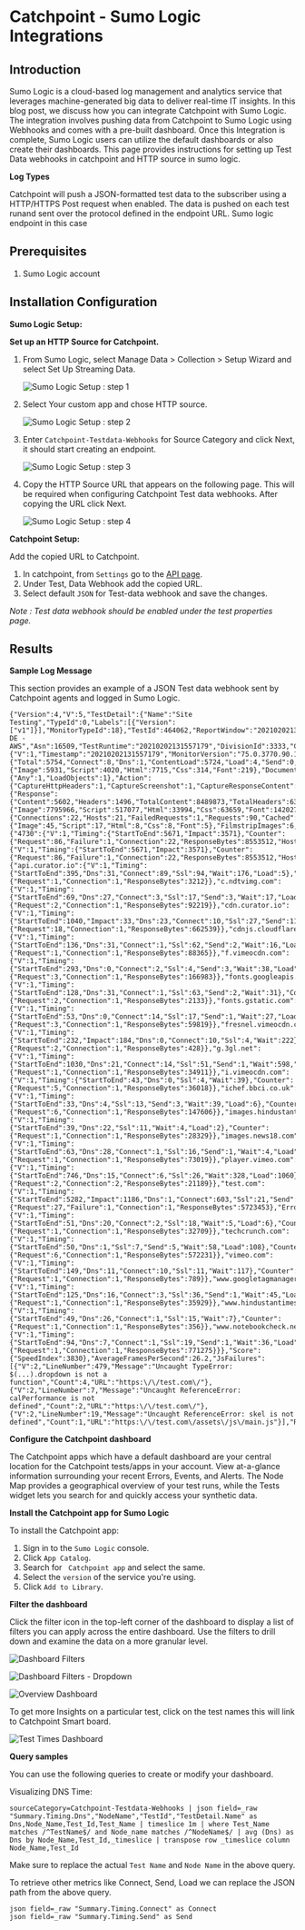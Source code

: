 # Catchpoint - Sumo Logic Integrations

## Introduction

Sumo Logic is a cloud-based log management and analytics service that leverages machine-generated big data to deliver real-time IT insights. In this blog post, we discuss how you can integrate Catchpoint with Sumo Logic. The integration involves pushing data from Catchpoint to Sumo Logic using Webhooks and comes with a pre-built dashboard.
Once this Integration is complete, Sumo Logic users can utilize the default dashboards or also create their dashboards.
This page provides instructions for setting up Test Data webhooks in catchpoint and HTTP source in sumo logic.

**Log Types**

Catchpoint will push a JSON-formatted test data to the subscriber using a HTTP/HTTPS Post request when enabled.  The data is pushed on each test runand sent over the protocol defined in the endpoint URL.
Sumo logic endpoint in this case

## Prerequisites

1. Sumo Logic account

## Installation Configuration

**Sumo Logic Setup:**

**Set up an HTTP Source for Catchpoint.**

1. From Sumo Logic, select Manage Data > Collection > Setup Wizard and select Set Up Streaming Data.

	![Sumo Logic Setup : step 1](https://github.com/catchpoint/Integrations.SumoLogic/blob/main/Screenshots/sumo%20step1.png)	

1.  Select Your custom app and chose HTTP source.

	![Sumo Logic Setup : step 2](https://github.com/catchpoint/Integrations.SumoLogic/blob/main/Screenshots/sumo%20step2.png)

1. Enter `Catchpoint-Testdata-Webhooks` for Source Category and click Next, it should start creating an endpoint.

	![Sumo Logic Setup : step 3](https://github.com/catchpoint/Integrations.SumoLogic/blob/main/Screenshots/sumo%20step3.png)

1. Copy the HTTP Source URL that appears on the following page. This will be
required when configuring Catchpoint Test data webhooks. After copying the URL click Next.

	![Sumo Logic Setup : step 4](https://github.com/catchpoint/Integrations.SumoLogic/blob/main/Screenshots/sumo%20step4.png)

**Catchpoint Setup:**

Add the copied URL to Catchpoint.

1.	In catchpoint, from `Settings` go to the [API page](https://portal.catchpoint.com/ui/Content/Administration/ApiDetail.aspx).
2.	Under Test, Data Webhook add the copied URL.
3.	Select default `JSON` for Test-data webhook and save the changes.

_Note : Test data webhook should be enabled under the test properties page._

## Results

**Sample Log Message**

This section provides an example of a JSON Test data webhook sent by Catchpoint agents and logged in Sumo Logic.

    {"Version":4,"V":5,"TestDetail":{"Name":"Site Testing","TypeId":0,"Labels":[{"Version":["v1"]}],"MonitorTypeId":18},"TestId":464062,"ReportWindow":"202102021310","NodeId":540,"NodeName":"Frankfurt, DE - AWS","Asn":16509,"TestRuntime":"20210202131557179","DivisionId":3333,"ClientId":22,"Summary":{"V":1,"Timestamp":"20210202131557179","MonitorVersion":"75.0.3770.90.1","Timing":{"Total":5754,"Connect":8,"Dns":1,"ContentLoad":5724,"Load":4,"Send":0,"Ssl":21,"Wait":705,"Wire":3658,"Client":83,"ContentType":{"Image":5931,"Script":4020,"Html":7715,"Css":314,"Font":219},"DocumentComplete":3741,"DomLoad":1858,"FirstContentfulPaintTime":1821,"FirstPaintTime":1821,"RenderStart":1916,"TimeToInteractive":4228,"VisuallyCompleteTime":2008},"Address":"172.67.168.158","Error":{"Any":1,"LoadObjects":1},"Action":{"CaptureHttpHeaders":1,"CaptureScreenshot":1,"CaptureResponseContent":1},"Byte":{"Response":{"Content":5602,"Headers":1496,"TotalContent":8489873,"TotalHeaders":63639,"ContentType":{"Image":7795966,"Script":517077,"Html":33994,"Css":63659,"Font":142027}}},"Counter":{"Connections":22,"Hosts":21,"FailedRequests":1,"Requests":90,"Cached":4,"Redirections":1,"ContentType":{"Image":45,"Script":17,"Html":8,"Css":8,"Font":5},"FilmstripImages":6,"JsFailures":5},"ContentZones":{"4730":{"V":1,"Timing":{"StartToEnd":5671,"Impact":3571},"Counter":{"Request":86,"Failure":1,"Connection":22,"ResponseBytes":8553512,"Host":21},"Error":50200},"4732":{"V":1,"Timing":{"StartToEnd":5671,"Impact":3571},"Counter":{"Request":86,"Failure":1,"Connection":22,"ResponseBytes":8553512,"Host":21},"Error":50200}},"HostCollections":{"api.curator.io":{"V":1,"Timing":{"StartToEnd":395,"Dns":31,"Connect":89,"Ssl":94,"Wait":176,"Load":5},"Counter":{"Request":1,"Connection":1,"ResponseBytes":3212}},"c.ndtvimg.com":{"V":1,"Timing":{"StartToEnd":69,"Dns":27,"Connect":3,"Ssl":17,"Send":3,"Wait":17,"Load":20},"Counter":{"Request":2,"Connection":1,"ResponseBytes":92219}},"cdn.curator.io":{"V":1,"Timing":{"StartToEnd":1040,"Impact":33,"Dns":23,"Connect":10,"Ssl":27,"Send":11,"Wait":340,"Load":1118},"Counter":{"Request":18,"Connection":1,"ResponseBytes":662539}},"cdnjs.cloudflare.com":{"V":1,"Timing":{"StartToEnd":136,"Dns":31,"Connect":1,"Ssl":62,"Send":2,"Wait":16,"Load":24},"Counter":{"Request":1,"Connection":1,"ResponseBytes":88365}},"f.vimeocdn.com":{"V":1,"Timing":{"StartToEnd":293,"Dns":0,"Connect":2,"Ssl":4,"Send":3,"Wait":38,"Load":453},"Counter":{"Request":3,"Connection":1,"ResponseBytes":166983}},"fonts.googleapis.com":{"V":1,"Timing":{"StartToEnd":128,"Dns":31,"Connect":1,"Ssl":63,"Send":2,"Wait":31},"Counter":{"Request":2,"Connection":1,"ResponseBytes":2133}},"fonts.gstatic.com":{"V":1,"Timing":{"StartToEnd":53,"Dns":0,"Connect":14,"Ssl":17,"Send":1,"Wait":27,"Load":7},"Counter":{"Request":3,"Connection":1,"ResponseBytes":59819}},"fresnel.vimeocdn.com":{"V":1,"Timing":{"StartToEnd":232,"Impact":184,"Dns":0,"Connect":10,"Ssl":4,"Wait":222},"Counter":{"Request":2,"Connection":1,"ResponseBytes":428}},"g.3gl.net":{"V":1,"Timing":{"StartToEnd":1030,"Dns":21,"Connect":14,"Ssl":51,"Send":1,"Wait":598,"Load":345},"Counter":{"Request":1,"Connection":1,"ResponseBytes":34911}},"i.vimeocdn.com":{"V":1,"Timing":{"StartToEnd":43,"Dns":0,"Ssl":4,"Wait":39},"Counter":{"Request":5,"Connection":1,"ResponseBytes":36018}},"ichef.bbci.co.uk":{"V":1,"Timing":{"StartToEnd":33,"Dns":4,"Ssl":13,"Send":3,"Wait":39,"Load":6},"Counter":{"Request":6,"Connection":1,"ResponseBytes":147606}},"images.hindustantimes.com":{"V":1,"Timing":{"StartToEnd":39,"Dns":22,"Ssl":11,"Wait":4,"Load":2},"Counter":{"Request":1,"Connection":1,"ResponseBytes":28329}},"images.news18.com":{"V":1,"Timing":{"StartToEnd":63,"Dns":28,"Connect":1,"Ssl":16,"Send":1,"Wait":4,"Load":13},"Counter":{"Request":1,"Connection":1,"ResponseBytes":73019}},"player.vimeo.com":{"V":1,"Timing":{"StartToEnd":746,"Dns":15,"Connect":6,"Ssl":26,"Wait":328,"Load":1060},"Counter":{"Request":2,"Connection":2,"ResponseBytes":21189}},"test.com":{"V":1,"Timing":{"StartToEnd":5282,"Impact":1186,"Dns":1,"Connect":603,"Ssl":21,"Send":22,"Wait":7125,"Load":4772},"Counter":{"Request":27,"Failure":1,"Connection":1,"ResponseBytes":5723453},"Error":50200},"static.toiimg.com":{"V":1,"Timing":{"StartToEnd":51,"Dns":20,"Connect":2,"Ssl":18,"Wait":5,"Load":6},"Counter":{"Request":1,"Connection":1,"ResponseBytes":32709}},"techcrunch.com":{"V":1,"Timing":{"StartToEnd":50,"Dns":1,"Ssl":7,"Send":5,"Wait":58,"Load":108},"Counter":{"Request":6,"Connection":1,"ResponseBytes":572231}},"vimeo.com":{"V":1,"Timing":{"StartToEnd":149,"Dns":11,"Connect":10,"Ssl":11,"Wait":117},"Counter":{"Request":1,"Connection":1,"ResponseBytes":789}},"www.googletagmanager.com":{"V":1,"Timing":{"StartToEnd":125,"Dns":16,"Connect":3,"Ssl":36,"Send":1,"Wait":45,"Load":24},"Counter":{"Request":1,"Connection":1,"ResponseBytes":35929}},"www.hindustantimes.com":{"V":1,"Timing":{"StartToEnd":49,"Dns":26,"Connect":1,"Ssl":15,"Wait":7},"Counter":{"Request":1,"Connection":1,"ResponseBytes":356}},"www.notebookcheck.net":{"V":1,"Timing":{"StartToEnd":94,"Dns":7,"Connect":1,"Ssl":19,"Send":1,"Wait":36,"Load":30},"Counter":{"Request":1,"Connection":1,"ResponseBytes":771275}}},"Score":{"SpeedIndex":3830},"AverageFramesPerSecond":26.2,"JsFailures":[{"V":2,"LineNumber":479,"Message":"Uncaught TypeError: $(...).dropdown is not a function","Count":4,"URL":"https:\/\/test.com\/"},{"V":2,"LineNumber":7,"Message":"Uncaught ReferenceError: calPerformance is not defined","Count":2,"URL":"https:\/\/test.com\/"},{"V":2,"LineNumber":19,"Message":"Uncaught ReferenceError: skel is not defined","Count":1,"URL":"https:\/\/test.com\/assets\/js\/main.js"}],"Request":"https:\/\/test.com"}}

**Configure the Catchpoint dashboard**

The Catchpoint apps which have a default dashboard are your central location for the Catchpoint tests/apps in your account. View at-a-glance information surrounding your recent Errors, Events, and Alerts. The Node Map provides a geographical overview of your test runs, while the Tests widget lets you search for and quickly access your synthetic data. 

**Install the Catchpoint app for Sumo Logic**

To install the Catchpoint app: 

1.	Sign in to the `Sumo Logic` console. 
2.	Click `App Catalog`. 
3.	Search for ` Catchpoint app` and select the same. 
4.	Select the `version` of the service you're using.
5.	Click `Add to Library`.

**Filter the dashboard**

Click the filter icon in the top-left corner of the dashboard to display a list of filters you can apply across the entire dashboard. Use the filters to drill down and examine the data on a more granular level.

![Dashboard Filters](https://github.com/catchpoint/Integrations.SumoLogic/blob/main/Screenshots/filters.png)

![Dashboard Filters - Dropdown](https://github.com/catchpoint/Integrations.SumoLogic/blob/main/Screenshots/filters%20dropdown.png)

![Overview Dashboard](https://github.com/catchpoint/Integrations.SumoLogic/blob/main/Screenshots/overview.png)

To get more Insights on a particular test, click on the test names this will link to Catchpoint Smart board.

![Test Times Dashboard](https://github.com/catchpoint/Integrations.SumoLogic/blob/main/Screenshots/Test%20times.png)

**Query samples**

You can use the following queries to create or modify your dashboard.

Visualizing DNS Time: 

    sourceCategory=Catchpoint-Testdata-Webhooks | json field=_raw "Summary.Timing.Dns","NodeName","TestId","TestDetail.Name" as Dns,Node_Name,Test_Id,Test_Name | timeslice 1m | where Test_Name matches /^TestName$/ and Node_name matches /^NodeName$/ | avg (Dns) as Dns by Node_Name,Test_Id,_timeslice | transpose row _timeslice column Node_Name,Test_Id 

Make sure to replace the actual `Test Name` and `Node Name` in the above query.

To retrieve other metrics like Connect, Send, Load we can replace the JSON path from the above query.

`json field=_raw "Summary.Timing.Connect" as Connect`  
`json field=_raw "Summary.Timing.Send" as Send`
